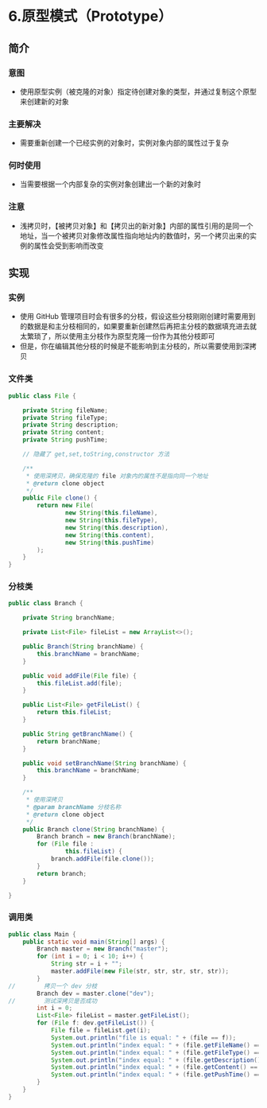 6.原型模式（Prototype）
=====

简介
----

### 意图
- 使用原型实例（被克隆的对象）指定待创建对象的类型，并通过复制这个原型来创建新的对象

### 主要解决
- 需要重新创建一个已经实例的对象时，实例对象内部的属性过于复杂

### 何时使用
- 当需要根据一个内部复杂的实例对象创建出一个新的对象时

### 注意
- 浅拷贝时，【被拷贝对象】和【拷贝出的新对象】内部的属性引用的是同一个地址，当一个被拷贝对象修改属性指向地址内的数值时，另一个拷贝出来的实例的属性会受到影响而改变

实现
----

### 实例
- 使用 GitHub 管理项目时会有很多的分枝，假设这些分枝刚刚创建时需要用到的数据是和主分枝相同的，如果要重新创建然后再把主分枝的数据填充进去就太繁琐了，所以使用主分枝作为原型克隆一份作为其他分枝即可
- 但是，你在编辑其他分枝的时候是不能影响到主分枝的，所以需要使用到深拷贝

### 文件类
```java
public class File {

    private String fileName;
    private String fileType;
    private String description;
    private String content;
    private String pushTime;

    // 隐藏了 get,set,toString,constructor 方法

    /**
     * 使用深拷贝，确保克隆的 file 对象内的属性不是指向同一个地址
     * @return clone object
     */
    public File clone() {
        return new File(
                new String(this.fileName),
                new String(this.fileType),
                new String(this.description),
                new String(this.content),
                new String(this.pushTime)
        );
    }
}
```

### 分枝类
```java
public class Branch {

    private String branchName;

    private List<File> fileList = new ArrayList<>();

    public Branch(String branchName) {
        this.branchName = branchName;
    }

    public void addFile(File file) {
        this.fileList.add(file);
    }

    public List<File> getFileList() {
        return this.fileList;
    }

    public String getBranchName() {
        return branchName;
    }

    public void setBranchName(String branchName) {
        this.branchName = branchName;
    }

    /**
     * 使用深拷贝
     * @param branchName 分枝名称
     * @return clone object
     */
    public Branch clone(String branchName) {
        Branch branch = new Branch(branchName);
        for (File file :
                this.fileList) {
            branch.addFile(file.clone());
        }
        return branch;
    }

}
```

### 调用类
```java
public class Main {
    public static void main(String[] args) {
        Branch master = new Branch("master");
        for (int i = 0; i < 10; i++) {
            String str = i + "";
            master.addFile(new File(str, str, str, str, str));
        }
//        拷贝一个 dev 分枝
        Branch dev = master.clone("dev");
//        测试深拷贝是否成功
        int i = 0;
        List<File> fileList = master.getFileList();
        for (File f: dev.getFileList()) {
            File file = fileList.get(i);
            System.out.println("file is equal: " + (file == f));
            System.out.println("index equal: " + (file.getFileName() == f.getFileName()));
            System.out.println("index equal: " + (file.getFileType() == f.getFileType()));
            System.out.println("index equal: " + (file.getDescription() == f.getDescription()));
            System.out.println("index equal: " + (file.getContent() == f.getContent()));
            System.out.println("index equal: " + (file.getPushTime() == f.getPushTime()));
        }
    }
}
```